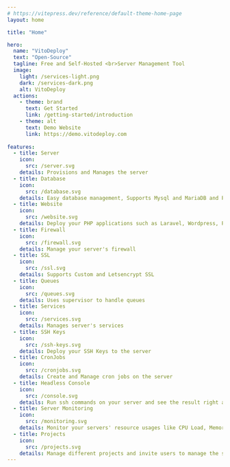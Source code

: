 ```yaml
---
# https://vitepress.dev/reference/default-theme-home-page
layout: home

title: "Home"

hero:
  name: "VitoDeploy"
  text: "Open-Source"
  tagline: Free and Self-Hosted <br>Server Management Tool
  image:
    light: /services-light.png
    dark: /services-dark.png
    alt: VitoDeploy
  actions:
    - theme: brand
      text: Get Started
      link: /getting-started/introduction
    - theme: alt
      text: Demo Website
      link: https://demo.vitodeploy.com
      
features:
  - title: Server
    icon:
      src: /server.svg
    details: Provisions and Manages the server
  - title: Database
    icon:
      src: /database.svg
    details: Easy database management, Supports Mysql and MariaDB and PostgreSQL
  - title: Website
    icon:
      src: /website.svg
    details: Deploy your PHP applications such as Laravel, Wordpress, PHPMyAdmin and more
  - title: Firewall
    icon:
      src: /firewall.svg
    details: Manage your server's firewall
  - title: SSL
    icon:
      src: /ssl.svg
    details: Supports Custom and Letsencrypt SSL
  - title: Queues
    icon:
      src: /queues.svg
    details: Uses supervisor to handle queues
  - title: Services
    icon:
      src: /services.svg
    details: Manages server's services
  - title: SSH Keys
    icon:
      src: /ssh-keys.svg
    details: Deploy your SSH Keys to the server
  - title: CronJobs
    icon:
      src: /cronjobs.svg
    details: Create and Manage cron jobs on the server
  - title: Headless Console
    icon:
      src: /console.svg
    details: Run ssh commands on your server and see the result right away
  - title: Server Monitoring
    icon:
      src: /monitoring.svg
    details: Monitor your servers' resource usages like CPU Load, Memory and Disk
  - title: Projects
    icon:
      src: /projects.svg
    details: Manage different projects and invite users to manage the servers
---
```

